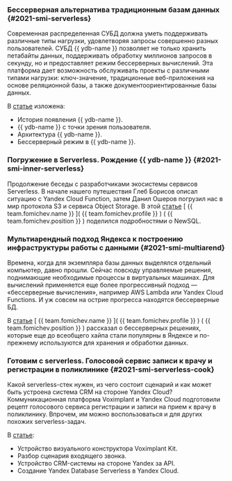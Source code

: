 ### Бессерверная альтернатива традиционным базам данных {#2021-smi-serverless}
Современная распределенная СУБД должна уметь поддерживать различные типы нагрузки, удовлетворяя запросы совершенно разных пользователей. СУБД {{ ydb-name }} позволяет не только хранить петабайты данных, поддерживать обработку миллионов запросов в секунду, но и предоставляет режим бессерверных вычислений. Эта платформа дает возможность обслуживать проекты с различными типами нагрузки: ключ-значение, традиционные веб-приложения на основе реляционной базы, а также документоориентированные базы данных.

В [статье](https://habr.com/ru/post/562746/) изложена:
* История появления {{ ydb-name }}.
* {{ ydb-name }} с точки зрения пользователя.
* Архитектура {{ ydb-name }}.
* Бессерверный режим в {{ ydb-name }}.

### Погружение в Serverless. Рождение {{ ydb-name }} {#2021-smi-inner-serverless}
Продолжение беседы с разработчиками экосистемы сервисов Serverless. В начале нашего путешествия Глеб Борисов описал ситуацию с Yandex Cloud Function, затем Данил Ошеров погрузил нас в мир протокола S3 и сервиса Object Storage. В этой [статье](https://habr.com/ru/post/552032/) [ {{ team.fomichev.name }} ]( {{ team.fomichev.profile }} ) ( {{ team.fomichev.position }} ) поделился подробностями о NewSQL.

### Мультиарендный подход Яндекса к построению инфраструктуры работы с данными {#2021-smi-multiarend}
Времена, когда для экземпляра базы данных выделялся отдельный компьютер, давно прошли. Сейчас повсюду управляемые решения, поднимающие необходимые процессы в виртуальных машинах. Для вычислений применяется еще более прогрессивный подход — «бессерверные вычисления», например AWS Lambda или Yandex Cloud Functions. И уж совсем на острие прогресса находятся бессерверные БД. 

В [статье](https://habr.com/ru/company/yandex/blog/564854/) [ {{ team.fomichev.name }} ]( {{ team.fomichev.profile }} ) ( {{ team.fomichev.position }} ) рассказал о бессерверных решениях, которые еще до всеобщего хайпа стали популярны в Яндексе и по-прежнему используются для хранения и обработки данных.

### Готовим c serverless. Голосовой сервис записи к врачу и регистрации в поликлинике {#2021-smi-serverless-cook}
Какой serverless-стек нужен, из чего состоит сценарий и как может быть устроена система CRM на стороне Yandex Cloud? Коммуникационная платформа Voximplant и Yandex Cloud подготовили рецепт голосового сервиса регистрации и записи на прием к врачу в поликлинику. Впрочем, им можно воспользоваться и для других похожих serverless-задач.

В [статье](https://habr.com/ru/post/547970/):
* Устройство визуального конструктора Voximplant Kit.
* Разбор сценария входящего звонка.
* Устройство CRM-системы на стороне Yandex за API.
* Создание Yandex Database Serverless в Yandex Cloud.
